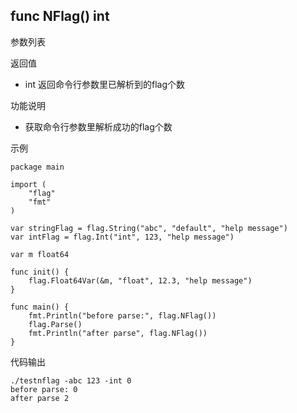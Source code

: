 ## func NFlag() int

参数列表

返回值
- int 返回命令行参数里已解析到的flag个数

功能说明
- 获取命令行参数里解析成功的flag个数  

示例
        
    package main
    
    import (
    	"flag"
    	"fmt"
    )
    
    var stringFlag = flag.String("abc", "default", "help message")
    var intFlag = flag.Int("int", 123, "help message")
    
    var m float64
    
    func init() {
    	flag.Float64Var(&m, "float", 12.3, "help message")
    }
    
    func main() {
    	fmt.Println("before parse:", flag.NFlag())
    	flag.Parse()
    	fmt.Println("after parse", flag.NFlag())
    }

代码输出
        
    ./testnflag -abc 123 -int 0
    before parse: 0
    after parse 2
